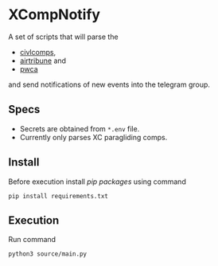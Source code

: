 # XCompNotify

A set of scripts that will parse the

- [civlcomps](civlcomps.org),
- [airtribune](airtribune.com) and
- [pwca](pwca.org)

and send notifications of new events into the telegram group.

## Specs

- Secrets are obtained from `*.env` file.
- Currently only parses XC paragliding comps.

## Install

Before execution install *pip packages* using command

```shell
pip install requirements.txt
```

## Execution

Run command

```shell
python3 source/main.py
```


